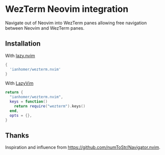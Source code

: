 # WezTerm Neovim integration

Navigate out of Neovim into WezTerm panes allowing free navigation between Neovim and WezTerm panes.

## Installation

With [lazy.nvim](https://github.com/folke/lazy.nvim)

```lua
{
  'ianhomer/wezterm.nvim'
}
```

With [LazyVim](https://www.lazyvim.org/)

```lua
return {
  "ianhomer/wezterm.nvim",
  keys = function()
    return require("wezterm").keys()
  end,
  opts = {},
}
```

## Thanks

Inspiration and influence from <https://github.com/numToStr/Navigator.nvim>.
